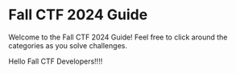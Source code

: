 # Fall CTF 2024 Guide

Welcome to the Fall CTF 2024 Guide! Feel free to click around the categories as you solve challenges.

Hello Fall CTF Developers!!!!